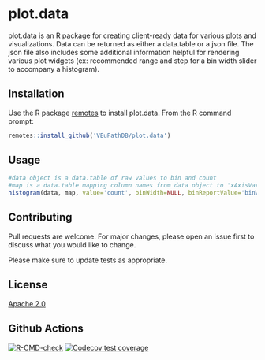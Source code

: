# plot.data

plot.data is an R package for creating client-ready data for various plots and visualizations. Data can be returned as either a data.table or a json file. The json file also includes some additional information helpful for rendering various plot widgets (ex: recommended range and step for a bin width slider to accompany a histogram).

## Installation

Use the R package [remotes](https://cran.r-project.org/web/packages/remotes/index.html) to install plot.data. From the R command prompt:

```R
remotes::install_github('VEuPathDB/plot.data')
```

## Usage

```R
#data object is a data.table of raw values to bin and count
#map is a data.table mapping column names from data object to 'xAxisVariable', 'overlayVariable', etc
histogram(data, map, value='count', binWidth=NULL, binReportValue='binWidth', viewport=NULL) # returns the name of a json file where client-ready plotting data can be found
```

## Contributing
Pull requests are welcome. For major changes, please open an issue first to discuss what you would like to change.

Please make sure to update tests as appropriate.

## License
[Apache 2.0](https://www.apache.org/licenses/LICENSE-2.0.txt)

## Github Actions
<!-- badges: start -->
  [![R-CMD-check](https://github.com/VEuPathDB/plot.data/workflows/R-CMD-check/badge.svg)](https://github.com/VEuPathDB/plot.data/actions)
[![Codecov test coverage](https://codecov.io/gh/VEuPathDB/plot.data/branch/main/graph/badge.svg)](https://codecov.io/gh/VEuPathDB/plot.data?branch=main)
<!-- badges: end -->
